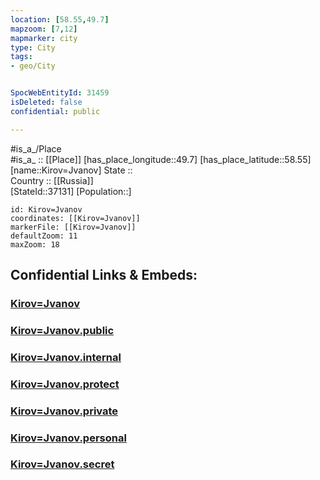 ```yaml
---
location: [58.55,49.7] 
mapzoom: [7,12] 
mapmarker: city 
type: City
tags:
- geo/City


SpocWebEntityId: 31459
isDeleted: false
confidential: public

---
```

#is_a_/Place  
#is_a_ :: [[Place]] 
[has_place_longitude::49.7] 
[has_place_latitude::58.55] 
[name::Kirov=Jvanov] 
State ::  
Country :: [[Russia]]  
[StateId::37131] 
[Population::] 



```leaflet
id: Kirov=Jvanov
coordinates: [[Kirov=Jvanov]] 
markerFile: [[Kirov=Jvanov]] 
defaultZoom: 11 
maxZoom: 18
```


## Confidential Links & Embeds: 

### [Kirov=Jvanov](/_Standards/Earth/Continent/Europe/Europe~East/Russia/Russia~Volga/Kirov_Oblast/City/Kirov=Jvanov.md) 

### [Kirov=Jvanov.public](/_public/Earth/Continent/Europe/Europe~East/Russia/Russia~Volga/Kirov_Oblast/City/Kirov=Jvanov.public.md) 

### [Kirov=Jvanov.internal](/_internal/Earth/Continent/Europe/Europe~East/Russia/Russia~Volga/Kirov_Oblast/City/Kirov=Jvanov.internal.md) 

### [Kirov=Jvanov.protect](/_protect/Earth/Continent/Europe/Europe~East/Russia/Russia~Volga/Kirov_Oblast/City/Kirov=Jvanov.protect.md) 

### [Kirov=Jvanov.private](/_private/Earth/Continent/Europe/Europe~East/Russia/Russia~Volga/Kirov_Oblast/City/Kirov=Jvanov.private.md) 

### [Kirov=Jvanov.personal](/_personal/Earth/Continent/Europe/Europe~East/Russia/Russia~Volga/Kirov_Oblast/City/Kirov=Jvanov.personal.md) 

### [Kirov=Jvanov.secret](/_secret/Earth/Continent/Europe/Europe~East/Russia/Russia~Volga/Kirov_Oblast/City/Kirov=Jvanov.secret.md)

